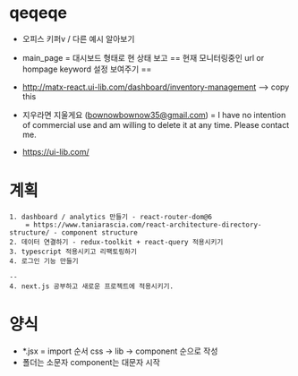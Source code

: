 # qeqeqe
 - 오피스 키퍼v / 다른 예시 알아보기

 - main_page
    = 대시보드 형태로 현 상태 보고
        == 현재 모니터링중인 url or hompage keyword 설정 보여주기
        == 

 - http://matx-react.ui-lib.com/dashboard/inventory-management --> copy this
 - 지우라면 지울게요 (bownowbownow35@gmail.com)
    = I have no intention of commercial use and am willing to delete it at any time. Please contact me.

 - https://ui-lib.com/




# 계획
    1. dashboard / analytics 만들기 - react-router-dom@6
        = https://www.taniarascia.com/react-architecture-directory-structure/ - component structure
    2. 데이터 연결하기 - redux-toolkit + react-query 적용시키기
    3. typescript 적용시키고 리팩토링하기
    4. 로그인 기능 만들기 

    --
    4. next.js 공부하고 새로운 프로젝트에 적용시키기. 

# 양식
 - *.jsx 
    = import 순서 css -> lib -> component 순으로 작성
 - 폴더는 소문자 component는 대문자 시작